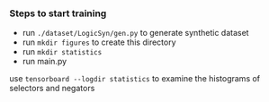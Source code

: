 ### Steps to start training
- run `./dataset/LogicSyn/gen.py` to generate synthetic dataset
- run `mkdir figures` to create this directory
- run `mkdir statistics` 
- run main.py


use `tensorboard --logdir statistics` to examine the histograms of selectors and negators

